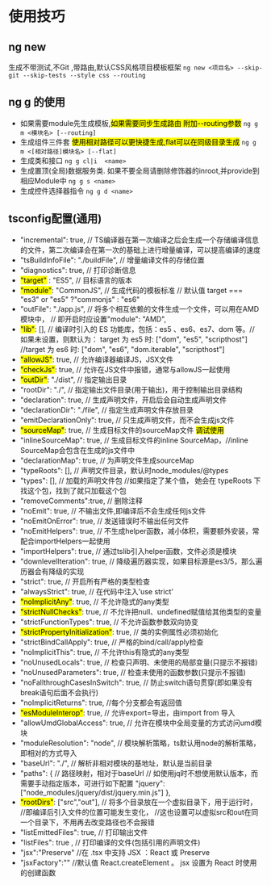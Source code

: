 # 使用技巧
## ng new 
生成不带测试,不Git ,带路由,默认CSS风格项目模板框架
`ng new <项目名> --skip-git --skip-tests --style css --routing`

## ng g 的使用
- 如果需要module先生成模板,<mark>如果需要同步生成路由 附加--routing参数</mark>
`ng g m <模块名> [--routing]`
- 生成组件三件套 <mark>使用相对路径可以更快捷生成,flat可以在同级目录生成</mark>
`ng g m <[相对路径]模块名> [--flat]` 
- 生成类和接口
`ng g cl|i  <name>`
- 生成置顶(全局)数据服务类. 如果不要全局请删除修饰器的inroot,并provide到相应Module中
`ng g s <name>`
- 生成控件选择器指令
`ng g d <name>`

## tsconfig配置(通用)
- "incremental": true, // TS编译器在第一次编译之后会生成一个存储编译信息的文件，第二次编译会在第一次的基础上进行增量编译，可以提高编译的速度
- "tsBuildInfoFile": "./buildFile", // 增量编译文件的存储位置
- "diagnostics": true, // 打印诊断信息 
-  <mark>"target"</mark> : "ES5", // 目标语言的版本
- <mark>"module"</mark>: "CommonJS", // 生成代码的模板标准
                 // 默认值 target === "es3" or "es5" ?"commonjs" : "es6"
- "outFile": "./app.js", // 将多个相互依赖的文件生成一个文件，可以用在AMD模块中，
                      // 即开启时应设置"module": "AMD",
- <mark>"lib"</mark>: [], // 编译时引入的 ES 功能库，包括：es5 、es6、es7、dom 等。// 如果未设置，则默认为： target 为 es5 时: ["dom", "es5", "scripthost"] 
//target 为 es6 时: ["dom", "es6", "dom.iterable", "scripthost"]
- <mark>"allowJS"</mark>: true, // 允许编译器编译JS，JSX文件
- <mark>"checkJs"</mark>: true, // 允许在JS文件中报错，通常与allowJS一起使用
- <mark>"outDir"</mark>: "./dist", // 指定输出目录
- "rootDir": "./", // 指定输出文件目录(用于输出)，用于控制输出目录结构
- "declaration": true, // 生成声明文件，开启后会自动生成声明文件
- "declarationDir": "./file", // 指定生成声明文件存放目录
- "emitDeclarationOnly": true, // 只生成声明文件，而不会生成js文件
- <mark>"sourceMap"</mark>: true, // 生成目标文件的sourceMap文件 <mark>调试使用</mark>
- "inlineSourceMap": true, // 生成目标文件的inline SourceMap，//inline SourceMap会包含在生成的js文件中
- "declarationMap": true, // 为声明文件生成sourceMap
- "typeRoots": [], // 声明文件目录，默认时node_modules/@types
- "types": [], // 加载的声明文件包
              //如果指定了某个值， 她会在 typeRoots 下找这个包，找到了就只加载这个包
- "removeComments":true, // 删除注释 
- "noEmit": true, // 不输出文件,即编译后不会生成任何js文件
- "noEmitOnError": true, // 发送错误时不输出任何文件
- "noEmitHelpers": true, // 不生成helper函数，减小体积，需要额外安装，常配合importHelpers一起使用
- "importHelpers": true, // 通过tslib引入helper函数，文件必须是模块
- "downlevelIteration": true, // 降级遍历器实现，如果目标源是es3/5，那么遍历器会有降级的实现
- "strict": true, // 开启所有严格的类型检查
- "alwaysStrict": true, // 在代码中注入'use strict'
- <mark>"noImplicitAny"</mark>: true, // 不允许隐式的any类型
- <mark>"strictNullChecks"</mark>: true, // 不允许把null、undefined赋值给其他类型的变量
- "strictFunctionTypes": true, // 不允许函数参数双向协变
- <mark>"strictPropertyInitialization"</mark>: true, // 类的实例属性必须初始化
- "strictBindCallApply": true, // 严格的bind/call/apply检查
- "noImplicitThis": true, // 不允许this有隐式的any类型
- "noUnusedLocals": true, // 检查只声明、未使用的局部变量(只提示不报错)
- "noUnusedParameters": true, // 检查未使用的函数参数(只提示不报错)
- "noFallthroughCasesInSwitch": true, // 防止switch语句贯穿(即如果没有break语句后面不会执行)
- "noImplicitReturns": true, //每个分支都会有返回值
- <mark>"esModuleInterop"</mark>: true, // 允许export=导出，由import from 导入
- "allowUmdGlobalAccess": true, // 允许在模块中全局变量的方式访问umd模块
- "moduleResolution": "node", // 模块解析策略，ts默认用node的解析策略，即相对的方式导入
- "baseUrl": "./", // 解析非相对模块的基地址，默认是当前目录
- "paths": { // 路径映射，相对于baseUrl
    // 如使用jq时不想使用默认版本，而需要手动指定版本，可进行如下配置
   "jquery": ["node_modules/jquery/dist/jquery.min.js"]
  },
- <mark>"rootDirs"</mark>: ["src","out"], // 将多个目录放在一个虚拟目录下，用于运行时，
                          //即编译后引入文件的位置可能发生变化，
                          //这也设置可以虚拟src和out在同一个目录下，不用再去改变路径也不会报错
- "listEmittedFiles": true, // 打印输出文件
- "listFiles": true , // 打印编译的文件(包括引用的声明文件)
- "jsx":"Preserve"   //在 .tsx 中支持 JSX ：React 或 Preserve
- "jsxFactory":""   //默认值 React.createElement	。  jsx 设置为 React 时使用的创建函数

